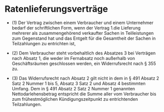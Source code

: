 # Ratenlieferungsverträge

- (1) Der Vertrag zwischen einem Verbraucher und einem Unternehmer bedarf der schriftlichen Form, wenn der Vertrag 1.die Lieferung mehrerer als zusammengehörend verkaufter Sachen in Teilleistungen zum Gegenstand hat und das Entgelt für die Gesamtheit der Sachen in Teilzahlungen zu entrichten ist,

- (2) Dem Verbraucher steht vorbehaltlich des Absatzes 3 bei Verträgen nach Absatz 1, die weder im Fernabsatz noch außerhalb von Geschäftsräumen geschlossen werden, ein Widerrufsrecht nach § 355 zu.

- (3) Das Widerrufsrecht nach Absatz 2 gilt nicht in dem in § 491 Absatz 2 Satz 2 Nummer 1 bis 5, Absatz 3 Satz 2 und Absatz 4 bestimmten Umfang. Dem in § 491 Absatz 2 Satz 2 Nummer 1 genannten Nettodarlehensbetrag entspricht die Summe aller vom Verbraucher bis zum frühestmöglichen Kündigungszeitpunkt zu entrichtenden Teilzahlungen.

